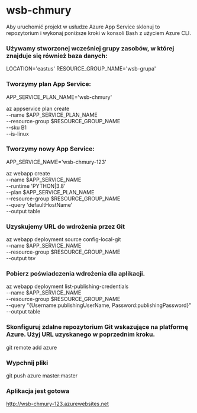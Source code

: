 # wsb-chmury

Aby uruchomić projekt w usłudze Azure App Service sklonuj to repozytorium i wykonaj poniższe kroki w konsoli Bash
z użyciem Azure CLI.


### Używamy stworzonej wcześniej grupy zasobów, w której znajduje się również baza danych:

LOCATION='eastus'
RESOURCE_GROUP_NAME='wsb-grupa'


### Tworzymy plan App Service:

APP_SERVICE_PLAN_NAME='wsb-chmury'    

az appservice plan create \
    --name $APP_SERVICE_PLAN_NAME \
    --resource-group $RESOURCE_GROUP_NAME \
    --sku B1 \
    --is-linux


### Tworzymy nowy App Service:

APP_SERVICE_NAME='wsb-chmury-123'

az webapp create \
    --name $APP_SERVICE_NAME \
    --runtime 'PYTHON|3.8' \
    --plan $APP_SERVICE_PLAN_NAME \
    --resource-group $RESOURCE_GROUP_NAME \
    --query 'defaultHostName' \
    --output table


### Uzyskujemy URL do wdrożenia przez Git

az webapp deployment source config-local-git \
    --name $APP_SERVICE_NAME \
    --resource-group $RESOURCE_GROUP_NAME \
    --output tsv


### Pobierz poświadczenia wdrożenia dla aplikacji.

az webapp deployment list-publishing-credentials \
    --name $APP_SERVICE_NAME \
    --resource-group $RESOURCE_GROUP_NAME \
    --query "{Username:publishingUserName, Password:publishingPassword}" \
    --output table

### Skonfiguruj zdalne repozytorium Git wskazujące na platformę Azure. Użyj URL uzyskanego w poprzednim kroku.

git remote add azure <uzyskane url>


### Wypchnij pliki

git push azure master:master

### Aplikacja jest gotowa

http://wsb-chmury-123.azurewebsites.net
